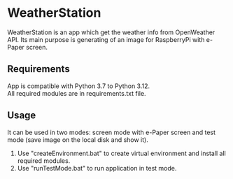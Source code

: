 # WeatherStation
WeatherStation is an app which get the weather info from OpenWeather API.
Its main purpose is generating of an image for RaspberryPi with e-Paper screen.

## Requirements
App is compatible with Python 3.7 to Python 3.12. \
All required modules are in requirements.txt file.

## Usage
It can be used in two modes: screen mode with e-Paper screen and test mode (save image on the local disk and show it).

1. Use "createEnvironment.bat" to create virtual environment and install all required modules.
2. Use "runTestMode.bat" to run application in test mode.